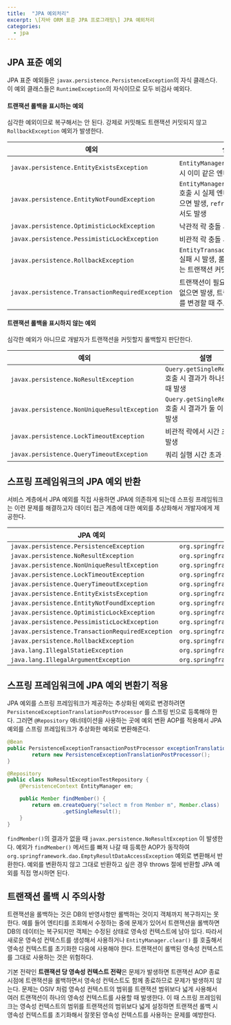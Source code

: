 ```yaml
---
title:  "JPA 예외처리"
excerpt: \[자바 ORM 표준 JPA 프로그래밍\] JPA 예외처리
categories:
  - jpa
---
```


## JPA 표준 예외
JPA 표준 예외들은 `javax.persistence.PersistenceException`의 자식 클래스다. 이 예외 클래스들은 `RuntimeException`의 자식이므로 모두 비검사 예외다.

#### 트랜잭션 롤백을 표시하는 예외
심각한 예외이므로 복구해서는 안 된다. 강제로 커밋해도 트랜잭션 커밋되지 않고 `RollbackException` 예외가 발생한다.

  
예외 | 설명
---- | ----
`javax.persistence.EntityExistsException` | `EntityManager.persist()` 호출 시 이미 같은 엔티티가 있으면 발생
`javax.persistence.EntityNotFoundException` | `EntityManager.getReference()` 호출 시 실제 엔티티가 존재하지 않으면 발생, `refresh()`, `lock()`에서도 발생
`javax.persistence.OptimisticLockException` | 낙관적 락 충돌 시 발생
`javax.persistence.PessimisticLockException` | 비관적 락 충돌 시 발생
`javax.persistence.RollbackException` | `EntityTransaction.commit()` 실패 시 발생, 롤백이 표시되어 있는 트랜잭션 커밋 시에도 발생
`javax.persistence.TransactionRequiredException` | 트랜잭션이 필요할 때 트랜잭션이 없으면 발생, 트랜잭션 없이 엔티티를 변경할 때 주로 발생
  

#### 트랜잭션 롤백을 표시하지 않는 예외
심각한 예외가 아니므로 개발자가 트랜잭션을 커밋할지 롤백할지 판단한다.

  
예외 | 설명
---- | ----
`javax.persistence.NoResultException` | `Query.getSingleResult()` 호출 시 결과가 하나도 없을 때 발생
`javax.persistence.NonUniqueResultException` | `Query.getSingleResult()` 호출 시 결과가 둘 이상일 때 발생
`javax.persistence.LockTimeoutException` | 비관적 락에서 시간 초과 시 발생
`javax.persistence.QueryTimeoutException` | 쿼리 실행 시간 초과 시 발생
  

## 스프링 프레임워크의 JPA 예외 반환
서비스 계층에서 JPA 예외를 직접 사용하면 JPA에 의존하게 되는데 스프링 프레임워크는 이런 문제를 해결하고자 데이터 접근 계층에 대한 예외를 추상화해서 개발자에게 제공한다.

JPA 예외 | 스프링 변환 예외
---- | ----
`javax.persistence.PersistenceException` | `org.springframework.orm.jpa.JpaSystemException`
`javax.persistence.NoResultException` | `org.springframework.dao.EmptyResultDataAccessException`
`javax.persistence.NonUniqueResultException` | `org.springframework.dao.DataAccessException`
`javax.persistence.LockTimeoutException` | `org.springframework.dao.CannotAcquireLockException`
`javax.persistence.QueryTimeoutException` | `org.springframework.dao.QueryTimeoutException`
`javax.persistence.EntityExistsException` | `org.springframework.dao.DataIntegrityViolationException`
`javax.persistence.EntityNotFoundException` | `org.springframework.orm.jpa.JpaObjectRetrievalFailureException`
`javax.persistence.OptimisticLockException` | `org.springframework.orm.jpa.JpaOptimisticLockingFailureException`
`javax.persistence.PessimisticLockException` | `org.springframework.dao.PessimisticLockingFailureException`
`javax.persistence.TransactionRequiredException` | `org.springframework.dao.InvalidDataAccessApiUsageException`
`javax.persistence.RollbackException` | `org.springframework.transaction.TransactionSystemException`
`java.lang.IllegalStatieException` | `org.springframework.dao.InvalidDataAccessApiUsageException`
`java.lang.IllegalArgumentException` | `org.springframework.dao.InvalidDataAccessApiUsageException`
  

## 스프링 프레임워크에 JPA 예외 변환기 적용
JPA 예외를 스프링 프레임워크가 제공하는 추상화된 예외로 변경하려면 `PersistenceExceptionTranslationPostProcessor` 를 스프링 빈으로 등록해야 한다. 그러면 `@Repository` 애너테이션을 사용하는 곳에 예외 변환 AOP를 적용해서 JPA 예외를 스프링 프레임워크가 추상화한 예외로 변환해준다.

  
```java
@Bean
public PersistenceExceptionTransactionPostProcessor exceptionTranslation() {
		return new PersistenceExceptionTranslationPostProcessor();
}
```  

  
```java
@Repository
public class NoResultExceptionTestRepository {
    @PersistenceContext EntityManager em;

    public Member findMember() {
        return em.createQuery("select m from Member m", Member.class)
                  .getSingleResult();
    }
}
```  

`findMember()`의 결과가 없을 때 `javax.persistence.NoResultException` 이 발생한다. 예외가 `findMember()` 메서드를 빠져 나갈 때 등록한 AOP가 동작하여 `org.springframework.dao.EmptyResultDataAccessException` 예외로 변환해서 반환한다. 예외를 변환하지 않고 그대로 반환하고 싶은 경우 throws 절에 반환할 JPA 예외를 직접 명시하면 된다.

## 트랜잭션 롤백 시 주의사항
트랜잭션을 롤백하는 것은 DB의 반영사항만 롤백하는 것이지 객체까지 복구하지는 못 한다. 예를 들어 엔티티를 조회해서 수정하는 중에 문제가 있어서 트랜잭션을 롤백하면 DB의 데이터는 복구되지만 객체는 수정된 상태로 영속성 컨텍스트에 남아 있다. 따라서 새로운 영속성 컨텍스트를 생성해서 사용하거나 `EntityManager.clear()` 를 호출해서 영속성 컨텍스트를 초기화한 다음에 사용해야 한다. 트랜잭션이 롤백된 영속성 컨텍스트를 그대로 사용하는 것은 위험하다.  

기본 전략인 **트랜잭션 당 영속성 컨텍스트 전략**은 문제가 발생하면 트랜잭션 AOP 종료 시점에 트랜잭션을 롤백하면서 영속성 컨텍스트도 함께 종료하므로 문제가 발생하지 않는다. 문제는 OSIV 처럼 영속성 컨텍스트의 범위를 트랜잭션 범위보다 넓게 사용해서 여러 트랜잭션이 하나의 영속성 컨텍스트를 사용할 때 발생한다. 이 때 스프링 프레임워크는 영속성 컨텍스트의 범위를 트랜잭션의 범위보다 넓게 설정하면 트랜잭션 롤백 시 영속성 컨텍스트를 초기화해서 잘못된 영속성 컨텍스트를 사용하는 문제를 예방한다.